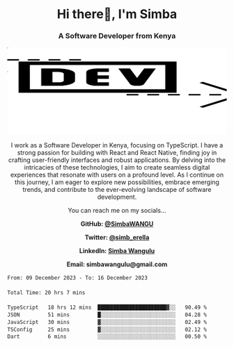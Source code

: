 
<h1 align="center"> Hi there👋, I'm Simba</h1>
<h3 align="center">A Software Developer from Kenya</h3>

<img src="/arrow-svgrepo-com.svg" margin="auto" width="100%" height="200px">


<p align="center">I work as a Software Developer in Kenya, focusing on TypeScript. I have a strong passion for building with React and React Native, finding joy in crafting user-friendly interfaces and robust applications. By delving into the intricacies of these technologies, I aim to create seamless digital experiences that resonate with users on a profound level. As I continue on this journey, I am eager to explore new possibilities, embrace emerging trends, and contribute to the ever-evolving landscape of software development.</p>

<p align="center">You can reach me on my socials... </p>

<div align="center">

__<p>  GitHub: [@SimbaWANGU](https://github.com/SimbaWANGU)__  </p>
__<p> Twitter: [@simb_erella](https://twitter.com/simb_erella)__ </p>
__<p> LinkedIn: [Simba Wangulu](https://www.linkedin.com/in/simba-wangulu/)__ </p>
__<p> Email: simbawangulu@gmail.com__ </p>

</div>

<!--START_SECTION:waka-->

```txt
From: 09 December 2023 - To: 16 December 2023

Total Time: 20 hrs 7 mins

TypeScript   18 hrs 12 mins  ██████████████████████▓░░   90.49 %
JSON         51 mins         █░░░░░░░░░░░░░░░░░░░░░░░░   04.28 %
JavaScript   30 mins         ▓░░░░░░░░░░░░░░░░░░░░░░░░   02.49 %
TSConfig     25 mins         ▓░░░░░░░░░░░░░░░░░░░░░░░░   02.12 %
Dart         6 mins          ░░░░░░░░░░░░░░░░░░░░░░░░░   00.50 %
```

<!--END_SECTION:waka-->

